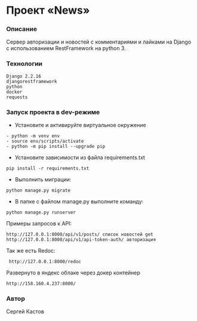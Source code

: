 # Проект «News»
### Описание
Cервер авторизации и новостей с комментариями и лайками на Django с использованием RestFramework на python 3.
### Технологии
 ```
Django 2.2.16
djangorestframework
python
docker
requests
 ```

### Запуск проекта в dev-режиме
- Установите и активируйте виртуальное окружение
 ```
- python -m venv env
- source env/scripts/activate
- python -m pip install --upgrade pip
```
- Установите зависимости из файла requirements.txt
```
pip install -r requirements.txt
``` 
 - Выполнить миграции:
``` 
python manage.py migrate
```
- В папке с файлом manage.py выполните команду:
```
python manage.py runserver
```

 Примеры запросов к API:
 ```
 http://127.0.0.1:8000/api/v1/posts/ список новостей get
 http://127.0.0.1:8000/api/v1/api-token-auth/ авторизация
 ```

Так же есть Redoc:
```
 http://127.0.0.1:8000/redoc
 ```
 
 Развернуто в яндекс облаке через докер контейнер
 ```
 http://158.160.4.237:8000/
 ```
### Автор
Сергей Кастов
